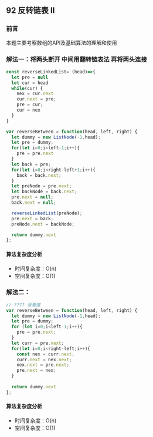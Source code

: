 ## 92 反转链表 II

### 前言
本题主要考察数组的API及基础算法的理解和使用


### 解法一：将两头断开 中间用翻转链表法 再将两头连接


```js
const reverseLinkedList= (head)=>{
  let pre = null
  let cur = head
  while(cur) {
    nex = cur.next
    cur.next = pre;
    pre = cur;
    cur = nex
  }
}

var reverseBetween = function(head, left, right) {
  let dummy = new ListNode(-1,head);
  let pre = dummy;
  for(let i=0;i<left-1;i++){
    pre = pre.next
  }
  let back = pre;
  for(let i=0;i<right-left+1;i++){
    back = back.next;
  }
  let preNode = pre.next;
  let backNode = back.next;
  pre.next = null;
  back.next = null;

  reverseLinkedList(preNode);
  pre.next = back;
  preNode.next = backNode;

  return dummy.next
};
```

#### 算法复杂度分析
- 时间复杂度：O(n)
- 空间复杂度：O(1) 
&nbsp;

### 解法二：


```js
// ???? 没看懂 
var reverseBetween = function(head, left, right) {
  let dummy = new ListNode(-1,head);
  let pre = dummy;
  for (let i=0;i<left-1;i++){
    pre = pre.next;
  }
  let curr = pre.next;
  for(let i=0;i<right-left;i++){
    const nex = curr.next;
    curr.next = nex.next;
    nex.next = pre.next;
    pre.next = nex;
  }
  
  return dummy.next
};
```

#### 算法复杂度分析
- 时间复杂度：O(n)
- 空间复杂度：O(1) 
&nbsp;
